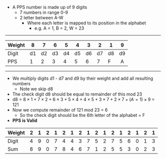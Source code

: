 - A PPS number is made up of 9 digits
	- 7 numbers in range 0-9
	- 2 letter between A-W
		- Where each letter is mapped to its position in the alphabet
			- e.g. A = 1, B = 2, W = 23
___

| Weight | 8   | 7   | 6   | 5   | 4   | 3   | 2   | 1   |  9  |
| ------ | --- | --- | --- | --- | --- | --- | --- | --- |:---:|
| Digit  | d1  | d2  | d3  | d4  | d5  | d6  | d7  | d8  | d9  |
| PPS    | 1   | 2   | 3   | 4   | 5   | 6   | 7   | F   |  A  |

___
- We multiply digits d1 - d7 and d9 by their weight and add all resulting numbers
	- Note we skip d8
- The check digit d8 should be equal to remainder of this mod 23
- d8 = $8\times1 + 7 \times 2 + 6\times3 + 5\times4 + 4\times 5 +3\times 7 + 2\times 7 + (A = 1)\times 9$
	 = 121
- Now we compute remainder of 121 mod 23 = 6
	- So the check digit should be the 6th letter of the alphabet = F
- **PPS is Valid**


| Weight | 2   | 1   | 2   | 1   | 2   | 1   | 2   | 1   | 2   | 1   | 2   | 1   | 2   | 1   | 2   | 1   |
| ------ | --- | --- | --- | --- | --- | --- | --- | --- | --- | --- | --- | --- | --- | --- | --- | --- |
| Digit  | 4   | 9   | 0   | 7   | 4   | 4   | 3   | 7   | 5   | 2   | 7   | 5   | 6   | 0   | 1   | 3   |
| Sum    | 8   | 9   | 0   | 7   | 8   | 4   | 6   | 7   | 1   | 2   | 5   | 5   | 3   | 0   | 2   | 3    |
